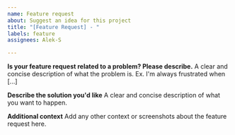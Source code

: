 ```yaml
---
name: Feature request
about: Suggest an idea for this project
title: "[Feature Request] - "
labels: feature
assignees: Alek-S

---
```


**Is your feature request related to a problem? Please describe.**
A clear and concise description of what the problem is. Ex. I'm always frustrated when [...]

**Describe the solution you'd like**
A clear and concise description of what you want to happen.

**Additional context**
Add any other context or screenshots about the feature request here.
